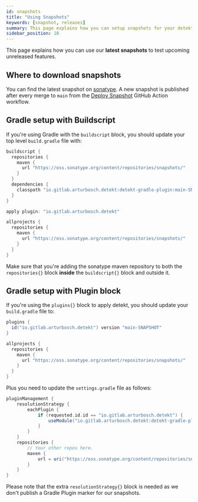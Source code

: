 ```yaml
---
id: snapshots
title: "Using Snapshots"
keywords: [snapshot, releases]
summary: This page explains how you can setup snapshots for your detekt build to test the latest unreleased features. 
sidebar_position: 10
---
```


This page explains how you can use our **latest snapshots** to test upcoming unreleased features.

## Where to download snapshots

You can find the latest snapshot on [sonatype](https://oss.sonatype.org/#view-repositories;snapshots~browsestorage~io/gitlab/arturbosch/detekt). A new snapshot is published after every merge to `main` from the [Deploy Snapshot](https://github.com/detekt/detekt/actions?query=workflow%3A%22Deploy+Snapshot%22) GitHub Action workflow. 

## Gradle setup with Buildscript

If you're using Gradle with the `buildscript` block, you should update your top level `build.gradle` file with:

```groovy
buildscript {
  repositories {
    maven {
      url "https://oss.sonatype.org/content/repositories/snapshots/"
    }
  }
  dependencies {
    classpath "io.gitlab.arturbosch.detekt:detekt-gradle-plugin:main-SNAPSHOT"
  }
}

apply plugin: "io.gitlab.arturbosch.detekt"

allprojects {
  repositories {
    maven {
      url "https://oss.sonatype.org/content/repositories/snapshots/"
    }
  }
}
```

Make sure that you're adding the sonatype maven repository to both the `repositories{}` block **inside** the `buildscript{}` block and outside it.

## Gradle setup with Plugin block

If you're using the `plugins{}` block to apply detekt, you should update your `build.gradle` file to:

```groovy
plugins {
  id("io.gitlab.arturbosch.detekt") version "main-SNAPSHOT"
}

allprojects {
  repositories {
    maven {
      url "https://oss.sonatype.org/content/repositories/snapshots/"
    }
  }
}
```

Plus you need to update the `settings.gradle` file as follows:

```groovy
pluginManagement {
    resolutionStrategy {
        eachPlugin {
            if (requested.id.id == "io.gitlab.arturbosch.detekt") {
                useModule("io.gitlab.arturbosch.detekt:detekt-gradle-plugin:${requested.version}")
            }
        }
    }
    repositories {
        // Your other repos here.
        maven {
            url = uri("https://oss.sonatype.org/content/repositories/snapshots/")
        }
    }
}
```

Please note that the extra `resolutionStrategy{}` block is needed as we don't publish a Gradle Plugin marker for our snapshots.
